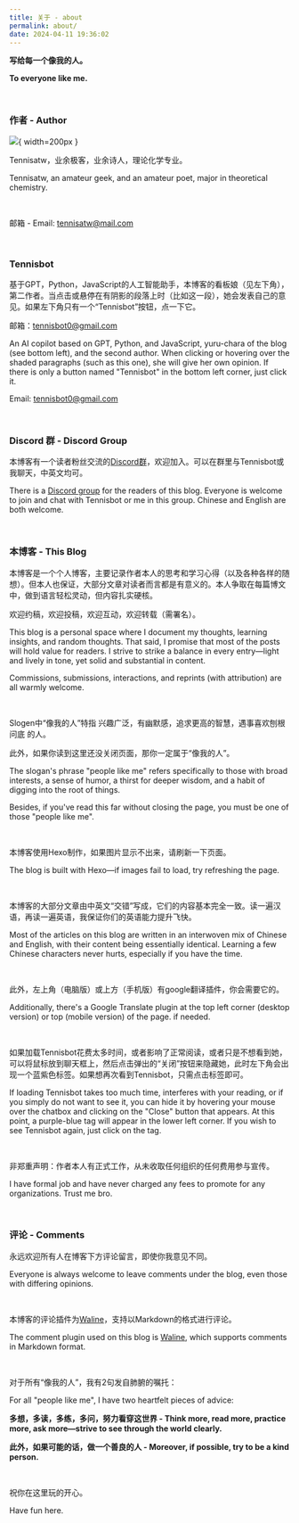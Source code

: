 ```yaml
---
title: 关于 - about
permalink: about/
date: 2024-04-11 19:36:02
---
```


**写给每一个像我的人。**

**To everyone like me.**

<br>

### 作者 - Author

![](../images/avatar.png){ width=200px }

Tennisatw，业余极客，业余诗人，理论化学专业。

Tennisatw, an amateur geek, and an amateur poet, major in theoretical chemistry.

<br>

邮箱 - Email: tennisatw@mail.com

<br>

### Tennisbot

<p class="tennisbot" id="这一段是在说我哦">基于GPT，Python，JavaScript的人工智能助手，本博客的看板娘（见左下角），第二作者。当点击或悬停在有阴影的段落上时（比如这一段），她会发表自己的意见。如果左下角只有一个“Tennisbot”按钮，点一下它。</p>

邮箱：tennisbot0@gmail.com

<p class="tennisbot" id="It's talking about me">An AI copilot based on GPT, Python, and JavaScript, yuru-chara of the blog (see bottom left), and the second author. When clicking or hovering over the shaded paragraphs (such as this one), she will give her own opinion.
If there is only a button named "Tennisbot" in the bottom left corner, just click it.</p>

Email: tennisbot0@gmail.com

<br>

### Discord 群 - Discord Group

本博客有一个读者粉丝交流的[Discord群](https://discord.gg/trCwuPYvG2)，欢迎加入。可以在群里与Tennisbot或我聊天，中英文均可。

There is a [Discord group](https://discord.gg/trCwuPYvG2) for the readers of this blog. Everyone is welcome to join and chat with Tennisbot or me in this group. Chinese and English are both welcome.

<br>

### 本博客 - This Blog

本博客是一个个人博客，主要记录作者本人的思考和学习心得（以及各种各样的随想）。但本人也保证，大部分文章对读者而言都是有意义的。本人争取在每篇博文中，做到语言轻松灵动，但内容扎实硬核。

欢迎约稿，欢迎投稿，欢迎互动，欢迎转载（需署名）。

This blog is a personal space where I document my thoughts, learning insights, and random thoughts. That said, I promise that most of the posts will hold value for readers. I strive to strike a balance in every entry—light and lively in tone, yet solid and substantial in content.

Commissions, submissions, interactions, and reprints (with attribution) are all warmly welcome.

<br>

<p class="tennisbot" id="真自信啊">Slogen中“像我的人”特指 兴趣广泛，有幽默感，追求更高的智慧，遇事喜欢刨根问底 的人。</p>

此外，如果你读到这里还没关闭页面，那你一定属于“像我的人”。

<p class="tennisbot" id="really got some confidence">The slogan's phrase "people like me" refers specifically to those with broad interests, a sense of humor, a thirst for deeper wisdom, and a habit of digging into the root of things.</p>

Besides, if you've read this far without closing the page, you must be one of those "people like me".

<br>

本博客使用Hexo制作，如果图片显示不出来，请刷新一下页面。

The blog is built with Hexo—if images fail to load, try refreshing the page.

<br>

本博客的大部分文章由中英文“交错”写成，它们的内容基本完全一致。读一遍汉语，再读一遍英语，我保证你们的英语能力提升飞快。

Most of the articles on this blog are written in an interwoven mix of Chinese and English, with their content being essentially identical. Learning a few Chinese characters never hurts, especially if you have the time.

<br>

此外，左上角（电脑版）或上方（手机版）有google翻译插件，你会需要它的。

Additionally, there's a Google Translate plugin at the top left corner (desktop version) or top (mobile version) of the page. if needed.

<br>

<p class="tennisbot" id="哭哭">如果加载Tennisbot花费太多时间，或者影响了正常阅读，或者只是不想看到她，可以将鼠标放到聊天框上，然后点击弹出的“关闭”按钮来隐藏她，此时左下角会出现一个蓝紫色标签。如果想再次看到Tennisbot，只需点击标签即可。</p>

<p class="tennisbot" id="Sob sob">If loading Tennisbot takes too much time, interferes with your reading, or if you simply do not want to see it, you can hide it by hovering your mouse over the chatbox and clicking on the "Close" button that appears. At this point, a purple-blue tag will appear in the lower left corner. If you wish to see Tennisbot again, just click on the tag. </p>

<br>

非郑重声明：作者本人有正式工作，从未收取任何组织的任何费用参与宣传。

I have formal job and have never charged any fees to promote for any organizations. Trust me bro.

<br>

### 评论 - Comments

永远欢迎所有人在博客下方评论留言，即使你我意见不同。

Everyone is always welcome to leave comments under the blog, even those with differing opinions.

<br>

本博客的评论插件为[Waline](https://waline.js.org/)，支持以Markdown的格式进行评论。

The comment plugin used on this blog is [Waline](https://waline.js.org/en/), which supports comments in Markdown format.

<br>

对于所有“像我的人”，我有2句发自肺腑的嘱托：

For all "people like me", I have two heartfelt pieces of advice:

**多想，多读，多练，多问，努力看穿这世界 - Think more, read more, practice more, ask more—strive to see through the world clearly.**

**此外，如果可能的话，做一个善良的人 - Moreover, if possible, try to be a kind person.**

<br>

祝你在这里玩的开心。

Have fun here.